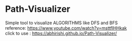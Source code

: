 # Path-Visualizer

Simple tool to visualize ALGORITHMS like DFS and BFS <br>
reference: https://www.youtube.com/watch?v=msttfIHHkak  <br>
click to use : https://abhirishi.github.io/Path-Visualizer/
